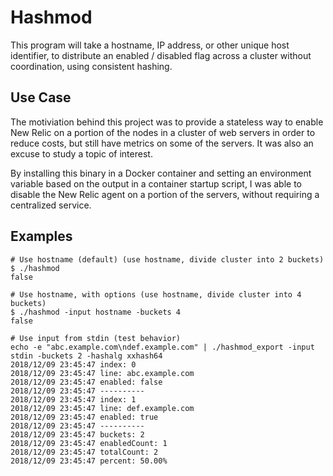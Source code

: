 # Hashmod

This program will take a hostname, IP address, or other unique host
identifier, to distribute an enabled / disabled flag across a cluster
without coordination, using consistent hashing.

## Use Case

The motiviation behind this project was to provide a stateless way to
enable New Relic on a portion of the nodes in a cluster of web servers
in order to reduce costs, but still have metrics on some of the
servers. It was also an excuse to study a topic of interest.

By installing this binary in a Docker container and setting an
environment variable based on the output in a container startup
script, I was able to disable the New Relic agent on a portion of the
servers, without requiring a centralized service.

## Examples

```
# Use hostname (default) (use hostname, divide cluster into 2 buckets)
$ ./hashmod
false

# Use hostname, with options (use hostname, divide cluster into 4 buckets)
$ ./hashmod -input hostname -buckets 4
false

# Use input from stdin (test behavior)
echo -e "abc.example.com\ndef.example.com" | ./hashmod_export -input stdin -buckets 2 -hashalg xxhash64
2018/12/09 23:45:47 index: 0
2018/12/09 23:45:47 line: abc.example.com
2018/12/09 23:45:47 enabled: false
2018/12/09 23:45:47 ----------
2018/12/09 23:45:47 index: 1
2018/12/09 23:45:47 line: def.example.com
2018/12/09 23:45:47 enabled: true
2018/12/09 23:45:47 ----------
2018/12/09 23:45:47 buckets: 2
2018/12/09 23:45:47 enabledCount: 1
2018/12/09 23:45:47 totalCount: 2
2018/12/09 23:45:47 percent: 50.00%
```
